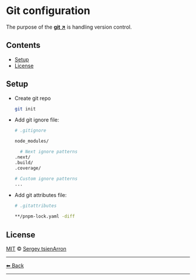 # Git configuration

The purpose of the **[git ↗](https://git-scm.com/)** is handling version control.

## Contents

- [Setup](#setup)
- [License](#license)

## Setup

- Create git repo

  ```sh
  git init
  ```

- Add git ignore file:

  ```sh
  # .gitignore

  node_modules/

    # Next ignore patterns
  .next/
  .build/
  .coverage/

  # Custom ignore patterns
  ...
  ```

- Add git attributes file:

  ```sh
  # .gitattributes

  **/pnpm-lock.yaml -diff
  ```

## License

[MIT](../../LICENSE) © [Sergey tsienArron](https://github.com/muravjev)

---

[⬅ Back](../../README.md)

---
